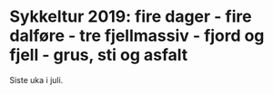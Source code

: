 # Sykkeltur 2019: fire dager - fire dalføre - tre fjellmassiv - fjord og fjell - grus, sti og asfalt

Siste uka i juli.
